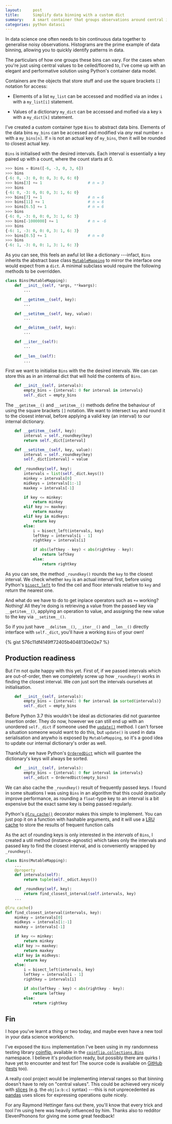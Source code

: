 ```yaml
---
layout:     post
title:      Simplify data binning with a custom dict
summary:    A smart container that groups observations around central interval values.
categories: python datasci
---
```


In data science one often needs to bin continuous data together
to generalise noisy observations.
Histograms are the prime example of data binning,
allowing you to quickly identify patterns in data.

The particulars of how one groups these bins can vary.
For the cases when you're just using central values to be ceiled/floored to,
I've come up with an elegant and performative solution
using Python's container data model.

Containers are the objects that store stuff and use the square brackets `[]` notation for access:

* Elements of a list `my_list` can be accessed and modified
via an index `i` with a `my_list[i]` statement.

* Values of a dictionary `my_dict` can be accessed and mofied
via a key `k` with a `my_dict[k]` statement.

I've created a custom container type `Bins` to abstract data bins.
Elements of the data bins `my_bins` can be accessed and modified
via _any_ real number `n` with a `my_bins[n]`.
If `n` is not an actual key of `my_bins`,
then it will be rounded to closest actual key.

`Bins` is initialised with the desired intervals.
Each interval is essentially a key paired up with a count,
where the count starts at 0.

```python
>>> bins = Bins([-6, -3, 0, 3, 6])
>>> bins
{-6: 0, -3: 0, 0: 0, 3: 0, 6: 0}
>>> bins[3] += 1                    # n = 3
>>> bins
{-6: 0, -3: 0, 0: 0, 3: 1, 6: 0}
>>> bins[7] += 1                    # n = 6
>>> bins[11] += 1                   # n = 6
>>> bins[6.5] += 1                  # n = 6
>>> bins
{-6: 0, -3: 0, 0: 0, 3: 1, 6: 3}
>>> bins[-1000000] += 1             # n = -6
>>> bins
{-6: 1, -3: 0, 0: 0, 3: 1, 6: 3}
>>> bins[0.5] += 1                  # n = 0
>>> bins
{-6: 1, -3: 0, 0: 1, 3: 1, 6: 3}
```

As you can see, this feels an awful lot like a dictionary
---infact, `Bins` inherits the abstract base class [`MutableMapping`](https://docs.python.org/3/library/collections.abc.html#collections.abc.MutableMapping)
to mirror the interface one would expect from a `dict`.
A minimal subclass would require the following methods to be overridden.

```python
class Bins(MutableMapping):
    def __init__(self, *args, **kwargs):
        ...

    def __getitem__(self, key):
        ...

    def __setitem__(self, key, value):
        ...

    def __delitem__(self, key):
        ...

    def __iter__(self):
        ...
    
    def __len__(self):
        ...
```

First we want to initialise `Bins` with the the desired intervals.
We can can store this as in an internal dict
that will hold the contents of `Bins`.

```python
    def __init__(self, intervals):
        empty_bins = {interval: 0 for interval in intervals}
        self._dict = empty_bins
```

The `__getitem__()` and `__setitem__()` methods
define the behaviour of using
the square brackets `[]` notation.
We want to intersect `key` and round it to the closest interval,
before applying a valid key (an interval) to our internal dictionary.

```python
    def __getitem__(self, key):
        interval = self._roundkey(key)
        return self._dict[interval]

    def __setitem__(self, key, value):
        interval = self._roundkey(key)
        self._dict[interval] = value
        
    def _roundkey(self, key):
        intervals = list(self._dict.keys())
        minkey = intervals[0]
        midkeys = intervals[1:-1]
        maxkey = intervals[-1]

        if key <= minkey:
            return minkey
        elif key >= maxkey:
            return maxkey
        elif key in midkeys:
            return key
        else:
            i = bisect_left(intervals, key)
            leftkey = intervals[i - 1]
            rightkey = intervals[i]

            if abs(leftkey - key) < abs(rightkey - key):
                return leftkey
            else:
                return rightkey
```

As you can see,
the method `_roundkey()` rounds the `key` to the closest interval.
We check whether `key` is an actual interval first,
before using Python's [`bisect_left`](https://docs.python.org/3/library/bisect.html#bisect.bisect_left)
to find the ceil and floor intervals relative to `key`
and return the nearest one.

And what do we have to do to get inplace operators such as `+=` working?
Nothing!
All they're doing is retrieving a value from the passed key via `__getitem__()`,
applying an operation to value,
and assigning the new value to the key via `__setitem__()`.

So if you just have `__delitem__()`, `__iter__()` and `__len__()`
directly interface with `self._dict`,
you'll have a working `Bins` of your own!

{% gist 576c11df4149ff72405b4048130e02e7 %}

## Production readiness

But I'm not quite happy with this yet.
First of, if we passed intervals which are out-of-order,
then we completely screw up how `_roundkey()` works
in finding the closest interval.
We _can_ just sort the intervals ourselves at initialisation.

```python
    def __init__(self, intervals):
        empty_bins = {interval: 0 for interval in sorted(intervals)}
        self._dict = empty_bins
```

Before Python 3.7 this wouldn't be ideal as
dictionaries did not guarantee insertion order.
They do now, however we can still end up with an unordered `self._dict`
if someone used the [`update()`](https://docs.python.org/3/library/stdtypes.html?highlight=update#dict.update) method.
I can't forsee a situation someone would want to do this,
but `update()` is used in data serialisation and anywho is exposed by `MutableMapping`,
so it's a good idea to update our internal dictionary's order as well.

Thankfully we have Python's [`OrderedDict`](https://docs.python.org/3/library/collections.html#collections.OrderedDict)
which will guantee the dictionary's keys will always be sorted.

```python
    def __init__(self, intervals):
        empty_bins = {interval: 0 for interval in intervals}
        self._odict = OrderedDict(empty_bins)
```

We can also cache the `_roundkey()` result of frequently passed keys.
I found in some situations I was using `Bins` in an algorithm
that this could drastically improve performance,
as rounding a `float`-type key to an interval
is a bit expensive
but the exact same key is being passed regularly.

Python's [`@lru_cache()`](https://docs.python.org/3/library/functools.html#functools.lru_cache)
decorator makes this simple to implement.
You can just pop it on a function with hashable arguments,
and it will use a [LRU cache](https://en.wikipedia.org/wiki/Cache_replacement_policies#Least_recently_used_(LRU))
to store the results of frequent function calls

As the act of rounding keys is only interested in the _intervals_ of `Bins`,
I created a util method (instance-agnostic)
which takes only the intervals and passed key
to find the closest interval,
and is conveniently wrapped by `_roundkey()`.

```python
class Bins(MutableMapping):
    ...
    @property
    def intervals(self):
        return tuple(self._odict.keys())

    def _roundkey(self, key):
        return find_closest_interval(self.intervals, key)
    ...

@lru_cache()
def find_closest_interval(intervals, key):
    minkey = intervals[0]
    midkeys = intervals[1:-1]
    maxkey = intervals[-1]

    if key <= minkey:
        return minkey
    elif key >= maxkey:
        return maxkey
    elif key in midkeys:
        return key
    else:
        i = bisect_left(intervals, key)
        leftkey = intervals[i - 1]
        rightkey = intervals[i]

        if abs(leftkey - key) < abs(rightkey - key):
            return leftkey
        else:
            return rightkey
```

## Fin

I hope you've learnt a thing or two today,
and maybe even have a new tool in your data science workbench.

I've exposed the `Bins` implementation I've been using in my
randomness testing library [coinflip](https://github.com/Honno/coinflip/),
available in the [`coinflip.collections.Bins`](https://coinflip.readthedocs.io/en/latest/reference/collections.html)
namespace.
I believe it's production ready,
but possibly there are quirks I have yet to encounter and test for!
The source code is available on
[GitHub](https://github.com/Honno/coinflip/blob/main/src/coinflip/_randtests/common/collections.py#L17)
([tests](https://github.com/Honno/coinflip/blob/main/tests/collections/test_bins.py) too).

A really cool project would be implementing interval ranges
so that binning doesn't have to rely on "central values".
This could be achieved very nicely with [slices](https://docs.python.org/3/library/functions.html#slice)
(e.g. the `obj[a:b:c]` syntax)
---this is not unprecedented as [pandas](pandas.pydata.org/) uses slices for
expressing operations quite nicely.

For any Raymond Hettinger fans out there,
you'll know that every trick and tool I'm using here
was heavily influenced by him.
Thanks also to redditor ElevenPhonons for giving me some great feedback!
